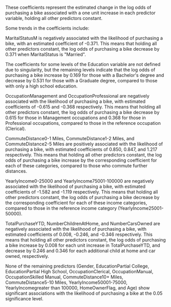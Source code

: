 
These coefficients represent the estimated change in the log odds of purchasing a bike associated with a one unit increase in each predictor variable, holding all other predictors constant.

Some trends in the coefficients include:

MaritalStatusM is negatively associated with the likelihood of purchasing a bike, with an estimated coefficient of -0.371. This means that holding all other predictors constant, the log odds of purchasing a bike decrease by 0.371 when MaritalStatus is "Married".

The coefficients for some levels of the Education variable are not defined due to singularity, but the remaining levels indicate that the log odds of purchasing a bike increase by 0.169 for those with a Bachelor's degree and decrease by 0.531 for those with a Graduate degree, compared to those with only a high school education.

OccupationManagement and OccupationProfessional are negatively associated with the likelihood of purchasing a bike, with estimated coefficients of -0.615 and -0.368 respectively. This means that holding all other predictors constant, the log odds of purchasing a bike decrease by 0.615 for those in Management occupations and 0.368 for those in Professional occupations, compared to those in the reference occupation (Clerical).

CommuteDistance0-1 Miles, CommuteDistance1-2 Miles, and CommuteDistance2-5 Miles are positively associated with the likelihood of purchasing a bike, with estimated coefficients of 0.850, 0.847, and 1.217 respectively. This means that holding all other predictors constant, the log odds of purchasing a bike increase by the corresponding coefficient for each of these categories, compared to those who commute further distances.

YearlyIncome0-25000 and YearlyIncome75001-100000 are negatively associated with the likelihood of purchasing a bike, with estimated coefficients of -1.582 and -1.119 respectively. This means that holding all other predictors constant, the log odds of purchasing a bike decrease by the corresponding coefficient for each of these income categories, compared to those in the reference income category (YearlyIncome25001-50000).

TotalPurchaseYTD, NumberChildrenAtHome, and NumberCarsOwned are negatively associated with the likelihood of purchasing a bike, with estimated coefficients of 0.008, -0.246, and -0.346 respectively. This means that holding all other predictors constant, the log odds of purchasing a bike increase by 0.008 for each unit increase in TotalPurchaseYTD, and decrease by 0.246 and 0.346 for each additional child at home and car owned, respectively.

None of the remaining predictors (Gender, EducationPartial College, EducationPartial High School, OccupationClerical, OccupationManual, OccupationSkilled Manual, CommuteDistance10+ Miles, CommuteDistance5-10 Miles, YearlyIncome50001-75000, YearlyIncomegreater than 100000, HomeOwnerFlag, and Age) show significant associations with the likelihood of purchasing a bike at the 0.05 significance level.